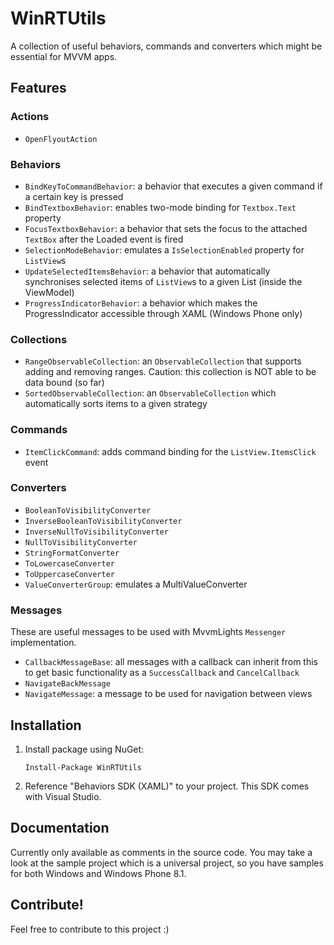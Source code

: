 # WinRTUtils

A collection of useful behaviors, commands and converters which might be essential for MVVM apps.

## Features

### Actions

* `OpenFlyoutAction`

### Behaviors

* `BindKeyToCommandBehavior`: a behavior that executes a given command if a certain key is pressed
* `BindTextboxBehavior`: enables two-mode binding for `Textbox.Text` property
* `FocusTextboxBehavior`: a behavior that sets the focus to the attached `TextBox` after the Loaded event is fired
* `SelectionModeBehavior`: emulates a `IsSelectionEnabled` property for `ListView`s
* `UpdateSelectedItemsBehavior`: a behavior that automatically synchronises selected items of `ListView`s to a given List (inside the ViewModel)
* `ProgressIndicatorBehavior`: a behavior which makes the ProgressIndicator accessible through XAML (Windows Phone only)

### Collections

* `RangeObservableCollection`: an `ObservableCollection` that supports adding and removing ranges. Caution: this collection is NOT able to be data bound (so far)
* `SortedObservableCollection`: an `ObservableCollection` which automatically sorts items to a given strategy

### Commands

* `ItemClickCommand`: adds command binding for the `ListView.ItemsClick` event

### Converters

* `BooleanToVisibilityConverter`
* `InverseBooleanToVisibilityConverter`
* `InverseNullToVisibilityConverter`
* `NullToVisibilityConverter`
* `StringFormatConverter`
* `ToLowercaseConverter`
* `ToUppercaseConverter`
* `ValueConverterGroup`: emulates a MultiValueConverter

### Messages

These are useful messages to be used with MvvmLights `Messenger` implementation.

* `CallbackMessageBase`: all messages with a callback can inherit from this to get basic functionality as a `SuccessCallback` and `CancelCallback`
* `NavigateBackMessage`
* `NavigateMessage`: a message to be used for navigation between views

## Installation

1. Install package using NuGet:

	`Install-Package WinRTUtils`
	
2. Reference "Behaviors SDK (XAML)" to your project. This SDK comes with Visual Studio.

## Documentation

Currently only available as comments in the source code. You may take a look at the sample project which is a universal project, so you have samples for both Windows and Windows Phone 8.1.

## Contribute!

Feel free to contribute to this project :)
